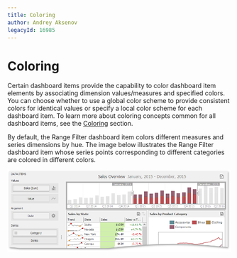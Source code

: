 ```yaml
---
title: Coloring
author: Andrey Aksenov
legacyId: 16985
---
```

# Coloring
Certain dashboard items provide the capability to color dashboard item elements by associating dimension values/measures and specified colors. You can choose whether to use a global color scheme to provide consistent colors for identical values or specify a local color scheme for each dashboard item. To learn more about coloring concepts common for all dashboard items, see the [Coloring](../../appearance-customization/coloring.md) section.

By default, the Range Filter dashboard item colors different measures and series dimensions by hue. The image below illustrates the Range Filter dashboard item whose series points corresponding to different categories are colored in different colors.

![RangeProvidingData_Main](../../../../images/img117712.png)